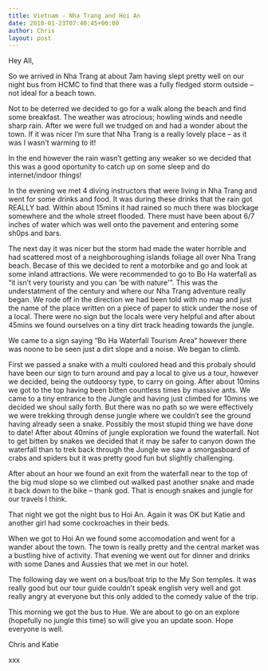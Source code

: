```yaml
---
title: Vietnam - Nha Trang and Hoi An
date: 2010-01-23T07:40:45+00:00
author: Chris
layout: post
---
```

Hey All,

So we arrived in Nha Trang at about 7am having slept pretty well on our night bus from HCMC to find that there was a fully fledged storm outside &#8211; not ideal for a beach town.

Not to be deterred we decided to go for a walk along the beach and find some breakfast. The weather was atrocious; howling winds and needle sharp rain. After we were full we trudged on and had a wonder about the town. If it was nicer I&#8217;m sure that Nha Trang is a really lovely place &#8211; as it was I wasn&#8217;t warming to it!

In the end however the rain wasn&#8217;t getting any weaker so we decided that this was a good oportunity to catch up on some sleep and do internet/indoor things!

In the evening we met 4 diving instructors that were living in Nha Trang and went for some drinks and food. It was during these drinks that the rain got REALLY bad. Within about 15mins it had rained so much there was blockage somewhere and the whole street flooded. There must have been about 6/7 inches of water which was well onto the pavement and entering some sh0ps and bars.

The next day it was nicer but the storm had made the water horrible and had scattered most of a neighboroughing islands foliage all over Nha Trang beach. Becase of this we decided to rent a motorbike and go and look at some inland attractions. We were recommended to go to Bo Ha waterfall as &#8220;it isn&#8217;t very touristy and you can &#8216;be with nature'&#8221;. This was the understatment of the century and where our Nha Trang adventure really began. We rode off in the direction we had been told with no map and just the name of the place written on a piece of paper to stick under the nose of a local. There were no sign but the locals were very helpful and after about 45mins we found ourselves on a tiny dirt track heading towards the jungle.

We came to a sign saying &#8220;Bo Ha Waterfall Tourism Area&#8221; however there was noone to be seen just a dirt slope and a noise. We began to climb.

First we passed a snake with a multi coulored head and this probaly should have been our sign to turn around and pay a local to give us a tour, however we decided, being the outdoorsy type, to carry on going. After about 10mins we got to the top having been bitten countless times by massive ants. We came to a tiny entrance to the Jungle and having just climbed for 10mins we decided we shoul sally forth. But there was no path so we were effectively we were trekking through dense jungle where we couldn&#8217;t see the ground having already seen a snake. Possibly the most stupid thing we have done to date! After about 40mins of jungle exploration we found the waterfall. Not to get bitten by snakes we decided that it may be safer to canyon down the waterfall than to trek back through the Jungle we saw a smorgasboard of crabs and spiders but it was pretty good fun but slightly challenging.

After about an hour we found an exit from the waterfall near to the top of the big mud slope so we climbed out walked past another snake and made it back down to the bike &#8211; thank god. That is enough snakes and jungle for our travels I think.

That night we got the night bus to Hoi An. Again it was OK but Katie and another girl had some cockroaches in their beds.

When we got to Hoi An we found some accomodation and went for a wander about the town. The town is really pretty and the central market was a bustling hive of activity. That evening we went out for dinner and drinks with some Danes and Aussies that we met in our hotel.

The following day we went on a bus/boat trip to the My Son temples. It was really good but our tour guide couldn&#8217;t speak english very well and got really angry at everyone but this only added to the comedy value of the trip.

This morning we got the bus to Hue. We are about to go on an explore (hopefully no jungle this time) so will give you an update soon. Hope everyone is well.

Chris and Katie

xxx